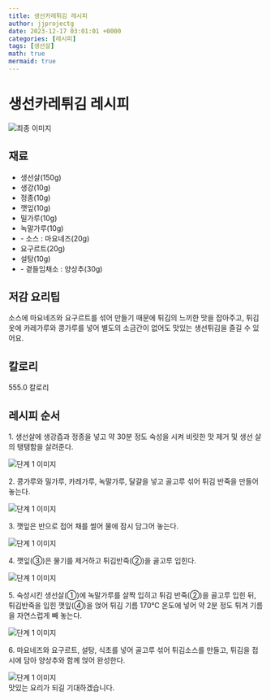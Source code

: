 ```yaml
---
title: 생선카레튀김 레시피
author: jjprojectg
date: 2023-12-17 03:01:01 +0000
categories: [레시피]
tags: [생선살]
math: true
mermaid: true
---
```

<meta name="og:type" content="website"/>
<meta charset="UTF-8"/>
<div class="header">
  <h1>생선카레튀김 레시피</h1>
</div>

<div class="container my-4">
  <div class="row">
    <div class="col-12 col-md-6">
      <div class="recipe-image">
        <img src="http://www.foodsafetykorea.go.kr/uploadimg/cook/10_00538_2.png" class="step-image" alt="최종 이미지"/>
      </div>
    </div>
    <div class="col-12 col-md-6">
      <div class="ingredients">
        <h2>재료</h2>
        <ul class="card">
          <li> 생선살(150g) </li>
          <li>  생강(10g) </li>
          <li>  정종(10g) </li>
          <li> 깻잎(10g) </li>
          <li>  밀가루(10g) </li>
          <li> 녹말가루(10g) </li>
          <li> - 소스 : 마요네즈(20g) </li>
          <li>  요구르트(20g) </li>
          <li>  설탕(10g) </li>
          <li> - 곁들임채소 : 양상추(30g) </li>
</ul>
      </div>
    </div>
    <div class="col-12 col-md-6">
      <div class="ingredients">
        <h2>저감 요리팁</h2>
        <div class="card"> 
          <p>
            소스에 마요네즈와 요구르트를 섞어 만들기 때문에 튀김의 느끼한 맛을 잡아주고, 튀김옷에 카레가루와 콩가루를 넣어 별도의 소금간이 없어도
맛있는 생선튀김을 즐길 수 있어요.
          </p>
        </div>
      </div>
      <div class="ingredients">
        <h2>칼로리</h2>
        <div class="card"> 
          <p>
            555.0 칼로리
          </p>
        </div>
      </div>
    </div>
  </div>

  <h2 class="my-4">레시피 순서</h2>
  <div class="card recipe-card">
    <div class="card-body recipe-step">
      <p class="card-text step-description">1. 생선살에 생강즙과 정종을 넣고 약 30분
정도 숙성을 시켜 비릿한 맛 제거 및 생선
살의 탱탱함을 살려준다.</p>
      <img src="http://www.foodsafetykorea.go.kr/uploadimg/cook/20_00538_1.png" alt="단계 1 이미지" class="step-image"/>
    </div>
  </div>
  <div class="card recipe-card">
    <div class="card-body recipe-step">
      <p class="card-text step-description">2. 콩가루와 밀가루, 카레가루, 녹말가루,
달걀을 넣고 골고루 섞어 튀김 반죽을
만들어 놓는다.</p>
      <img src="http://www.foodsafetykorea.go.kr/uploadimg/cook/20_00538_2.png" alt="단계 1 이미지" class="step-image"/>
    </div>
  </div>
  <div class="card recipe-card">
    <div class="card-body recipe-step">
      <p class="card-text step-description">3. 깻잎은 반으로 접어 채를 썰어 물에
잠시 담그어 놓는다.</p>
      <img src="http://www.foodsafetykorea.go.kr/uploadimg/cook/20_00538_3.png" alt="단계 1 이미지" class="step-image"/>
    </div>
  </div>
  <div class="card recipe-card">
    <div class="card-body recipe-step">
      <p class="card-text step-description">4. 깻잎(③)은 물기를 제거하고
튀김반죽(②)을 골고루 입힌다.</p>
      <img src="http://www.foodsafetykorea.go.kr/uploadimg/cook/20_00538_4.png" alt="단계 1 이미지" class="step-image"/>
    </div>
  </div>
  <div class="card recipe-card">
    <div class="card-body recipe-step">
      <p class="card-text step-description">5. 숙성시킨 생선살(①)에 녹말가루를
살짝 입히고 튀김 반죽(②)을 골고루
입힌 뒤, 튀김반죽을 입힌 깻잎(④)을
얹어 튀김 기름 170℃ 온도에 넣어
약 2분 정도 튀겨 기름을 자연스럽게
빼 놓는다.</p>
      <img src="http://www.foodsafetykorea.go.kr/uploadimg/cook/20_00538_5.png" alt="단계 1 이미지" class="step-image"/>
    </div>
  </div>
  <div class="card recipe-card">
    <div class="card-body recipe-step">
      <p class="card-text step-description">6. 마요네즈와 요구르트, 설탕, 식초를
넣어 골고루 섞어 튀김소스를 만들고,
튀김을 접시에 담아 양상추와 함께 얹어
완성한다.</p>
      <img src="http://www.foodsafetykorea.go.kr/uploadimg/cook/20_00538_6.png" alt="단계 1 이미지" class="step-image"/>
    </div>
  </div>

</div>
맛있는 요리가 되길 기대하겠습니다.
